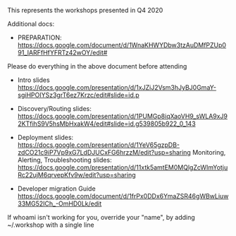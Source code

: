 This represents the workshops presented in Q4 2020

Additional docs:
* PREPARATION: https://docs.google.com/document/d/1WnaKHWYDbw3tzAuDMfPZUp091_IARFfHfYFRTz42wOY/edit#

Please do everything in the above document before attending

* Intro slides https://docs.google.com/presentation/d/1xJZiJ2Vsm3hJyBJ0GmaY-sgiHPOIYSz3grT6ez7Krzc/edit#slide=id.p
* Discovery/Routing slides: https://docs.google.com/presentation/d/1PUMGp8iqXaoVH9_sWLA9xJ92KTfihS9V5hsMbHxakW4/edit#slide=id.g539805b922_0_143
* Deployment slides: https://docs.google.com/presentation/d/1YeV65gzpDB-zdCO21c9iP7Vp9xG7LdDJUCxFG6hrzzM/edit?usp=sharing
  Monitoring, Alerting, Troubleshooting slides: https://docs.google.com/presentation/d/11xtk5amtEM0MQlgZcWImYotjuRc22ujM6qrvepKfv9w/edit?usp=sharing

* Developer migration Guide https://docs.google.com/document/d/1frPx0DDx6YmaZSR46gWBwLiuw33MG52ICh_-OmHD0Lk/edit

If whoami isn't working for you, override your "name", by adding ~/.workshop with
a single line
